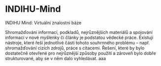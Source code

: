 # INDIHU-Mind
INDIHU Mind: Virtuální znalostní báze

Shromažďování informací, podkladů, nejrůznějších materiálů a spojování informací v nové myšlenky či články je podstatou vědecké práce. Existují nástroje, které řeší jednotlivé části tohoto souhrnného problému – např. shromažďování cizích zdrojů, práce s citacemi. Řešení, které by bylo dostatečně otevřené pro nejrůznější způsoby použití a zároveň bylo dobře strukturované, aby se v něm dalo vyhledávat. aaa
